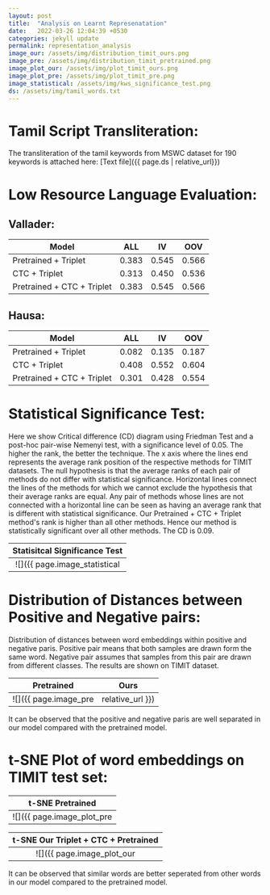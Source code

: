 ```yaml
---
layout: post
title:  "Analysis on Learnt Represenatation"
date:   2022-03-26 12:04:39 +0530
categories: jekyll update
permalink: representation_analysis
image_our: /assets/img/distribution_timit_ours.png
image_pre: /assets/img/distribution_timit_pretrained.png
image_plot_our: /assets/img/plot_timit_ours.png
image_plot_pre: /assets/img/plot_timit_pre.png
image_statistical: /assets/img/kws_significance_test.png
ds: /assets/img/tamil_words.txt
---
```

# __Tamil Script Transliteration:__

The transliteration of the tamil keywords from MSWC dataset for 190 keywords is attached here: [Text file]({{ page.ds | relative_url}})

# __Low Resource Language Evaluation:__

## __Vallader:__

| Model | ALL | IV | OOV |
|-------|-----|----|-----|
|Pretrained + Triplet | 0.383 | 0.545 | 0.566 |
|CTC + Triplet | 0.313 | 0.450 | 0.536 |
|Pretrained + CTC + Triplet | 0.383 | 0.545 | 0.566 |

## __Hausa:__

| Model | ALL | IV | OOV |
|-------|-----|----|-----|
|Pretrained + Triplet | 0.082 | 0.135 | 0.187 |
|CTC + Triplet | 0.408 | 0.552 | 0.604 |
|Pretrained + CTC + Triplet | 0.301 | 0.428 | 0.554 |

# __Statistical Significance Test:__

Here we show Critical difference (CD) diagram using Friedman Test and a post-hoc pair-wise Nemenyi test, with a significance level of 0.05.  The higher the rank, the better the technique. The x axis where the lines end represents the average rank position of the respective methods for TIMIT datasets. The null hypothesis is that the average ranks of each pair of methods do not differ with statistical significance. Horizontal lines connect the lines of the methods for which we cannot exclude the hypothesis that their average ranks are equal. Any pair of methods whose lines are not connected with a horizontal line can be seen as having an average rank that is different with statistical significance. Our Pretrained + CTC + Triplet method's rank is higher than all other methods. Hence our method is statistically significant over all other methods.  The CD is 0.09.

Statisitcal Significance Test |
:--------: |
![]({{ page.image_statistical | relative_url }}) |



# __Distribution of Distances between Positive and Negative pairs:__

Distribution of distances between word embeddings within positive and negative paris.  Positive pair means that both samples are drawn form the same word. Negative pair assumes that samples from this pair are drawn from different classes.
The results are shown on TIMIT dataset.

Pretrained             |  Ours
:-------------------------:|:-------------------------:
![]({{ page.image_pre | relative_url }})  |  ![]({{ page.image_our | relative_url }})


It can be observed that the positive and negative paris are well separated in our model compared with the pretrained model.

# __t-SNE Plot of word embeddings on TIMIT test set:__

t-SNE Pretrained |
:--------: |
![]({{ page.image_plot_pre | relative_url }}) |

t-SNE Our Triplet + CTC + Pretrained |
:--------: |
![]({{ page.image_plot_our | relative_url }}) |


It can be observed that similar words are better seperated from other words in our model compared to the pretrained model.

